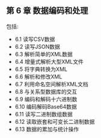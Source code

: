 ## 第 6 章 数据编码和处理

包括:

* 6.1 读写CSV数据
* 6.2 读写JSON数据
* 6.3 解析简单的XML数据
* 6.4 增量式解析大型XML文件
* 6.5 将字典转换为XML
* 6.6 解析和修改XML
* 6.7 利用命名空间解析XML文档
* 6.8 与关系型数据库的交互
* 6.9 编码和解码十六进制数
* 6.10 编码解码Base64数据
* 6.11 读写二进制数组数据
* 6.12 读取嵌套和可变长二进制数据
* 6.13 数据的累加与统计操作